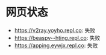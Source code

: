 # 网页状态
- https://v2ray.yoyho.repl.co: 失败
- https://beaspy--hting.repl.co: 失败
- https://apping.eywjx.repl.co: 失败
